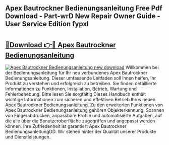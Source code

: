 ## Apex Bautrockner Bedienungsanleitung Free Pdf Download - Part-wrD New Repair Owner Guide - User Service Edition fypxI

# <h2><a href="http://df47ll.blite.top/?on=Apex+Bautrockner+Bedienungsanleitung">🔗Download 👉🔴 Apex Bautrockner Bedienungsanleitung</a></h2>

[![Apex Bautrockner Bedienungsanleitung new download](https://i.imgur.com/lujVjoI.png)](http://df47ll.blite.top/?on=Apex+Bautrockner+Bedienungsanleitung)
Willkommen bei der Bedienungsanleitung für Ihr neu verbundenes Apex Bautrockner Bedienungsanleitung. Dieser umfassende Leitfaden soll Ihnen helfen, Ihr Produkt zu verstehen und erfolgreich zu betreiben. Sie finden detaillierte Informationen zu Funktionen, Installation, Betrieb, Wartung und Fehlerbehebung. Bitte lesen Sie sorgfältig Dieses Handbuch enthält wichtige Informationen zum sicheren und effektiven Betrieb Ihres neuen Apex Bautrockner Bedienungsanleitung. Zu den erweiterten Funktionen von Apex Bautrockner Bedienungsanleitung gehören Objekterkennung, Scannen von Fingerabdrücken, anpassbare Profile und automatisierte Aufgaben, auf die alle über die Benutzeroberfläche zugegriffen und angepasst werden können. Ihre Zufriedenheit ist garantiert Apex Bautrockner BedienungsanleitungDD. Wir stehen hinter der Qualität unserer Produkte und Dienstleistungen.

